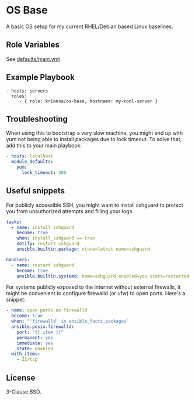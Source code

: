 OS Base
=========

A basic OS setup for my current RHEL/Debian based Linux baselines.

Role Variables
--------------

See [defaults/main.yml](defaults/main.yml)

Example Playbook
----------------

    - hosts: servers
      roles:
         - { role: kriansa/os-base, hostname: my-cool-server }

Troubleshooting
---------------

When using this to bootstrap a very slow machine, you might end up with yum not being able to
install packages due to lock timeout. To solve that, add this to your main playbook:

```yml
- hosts: localhost
  module_defaults:
    yum:
      lock_timeout: 300
```

Useful snippets
---------------

For publicly accessible SSH, you might want to install sshguard to protect you from unauthorized
attempts and filling your logs.

```yml
tasks:
  - name: install sshguard
    become: true
    when: install_sshguard == true
    notify: restart sshguard
    ansible.builtin.package: state=latest name=sshguard

handlers:
  - name: restart sshguard
    become: true
    ansible.builtin.systemd: name=sshguard enabled=yes state=restarted
```

For systems publicly exposed to the internet without external firewalls, it might be convenient to
configure firewalld (or ufw) to open ports. Here's a snippet:

```yml
- name: open ports on firewalld
  become: true
  when: "'firewalld' in ansible_facts.packages"
  ansible.posix.firewalld:
    port: "{{ item }}"
    permanent: yes
    immediate: yes
    state: enabled
  with_items:
    - 22/tcp
```

License
-------

3-Clause BSD.
